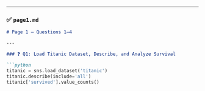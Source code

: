 
---

### ✅ `page1.md`

```md
# Page 1 – Questions 1–4

---

### ❓ Q1: Load Titanic Dataset, Describe, and Analyze Survival

```python
titanic = sns.load_dataset('titanic')
titanic.describe(include='all')
titanic['survived'].value_counts()
```
